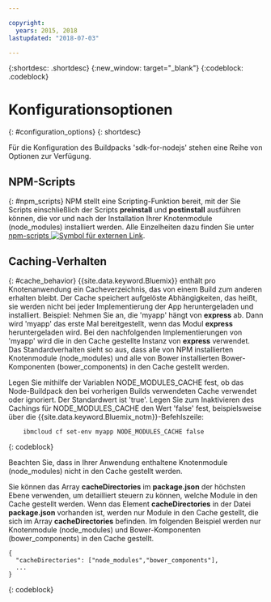 ```yaml
---

copyright:
  years: 2015, 2018
lastupdated: "2018-07-03"

---
```


{:shortdesc: .shortdesc}
{:new_window: target="_blank"}
{:codeblock: .codeblock}

# Konfigurationsoptionen
{: #configuration_options}
{: shortdesc}

Für die Konfiguration des Buildpacks 'sdk-for-nodejs' stehen eine Reihe von Optionen zur Verfügung.

## NPM-Scripts
{: #npm_scripts}
NPM stellt eine Scripting-Funktion bereit, mit der Sie Scripts einschließlich der Scripts **preinstall** und **postinstall** ausführen können, die vor und nach der Installation Ihrer Knotenmodule (node_modules) installiert werden.  Alle Einzelheiten dazu finden Sie unter [npm-scripts ![Symbol für externen Link](../../icons/launch-glyph.svg "Symbol für externen Link")](https://docs.npmjs.com/misc/scripts).

## Caching-Verhalten
{: #cache_behavior}
{{site.data.keyword.Bluemix}} enthält pro Knotenanwendung ein Cacheverzeichnis, das von einem Build zum anderen erhalten bleibt. Der Cache speichert aufgelöste Abhängigkeiten, das heißt, sie werden nicht bei jeder Implementierung der App heruntergeladen und installiert.  Beispiel: Nehmen Sie an, die 'myapp' hängt von **express** ab.  Dann wird 'myapp' das erste Mal bereitgestellt, wenn das Modul **express** heruntergeladen wird.  Bei den nachfolgenden Implementierungen von 'myapp' wird die in den Cache gestellte Instanz von **express** verwendet. Das Standardverhalten sieht so aus, dass alle von NPM installierten Knotenmodule (node_modules) und alle von Bower installierten Bower-Komponenten (bower_components) in den Cache gestellt werden.

Legen Sie mithilfe der Variablen NODE_MODULES_CACHE fest, ob das Node-Buildpack den bei vorherigen Builds verwendeten Cache verwendet oder ignoriert. Der Standardwert ist 'true'.  Legen Sie zum Inaktivieren des Cachings für NODE_MODULES_CACHE den Wert 'false' fest, beispielsweise über die {{site.data.keyword.Bluemix_notm}}-Befehlszeile:
```
    ibmcloud cf set-env myapp NODE_MODULES_CACHE false
```
{: codeblock}

Beachten Sie, dass in Ihrer Anwendung enthaltene Knotenmodule (node_modules) nicht in den Cache gestellt werden.

Sie können das Array **cacheDirectories** im **package.json** der höchsten Ebene verwenden, um detailliert steuern zu können, welche Module in den Cache gestellt werden.  Wenn das Element **cacheDirectories** in der Datei **package.json** vorhanden ist, werden nur Module in den Cache gestellt, die sich im Array **cacheDirectories** befinden.  Im folgenden Beispiel werden nur Knotenmodule (node_modules) und Bower-Komponenten (bower_components) in den Cache gestellt.
```
{
  "cacheDirectories": ["node_modules","bower_components"],
  ...
}
```
{: codeblock}
